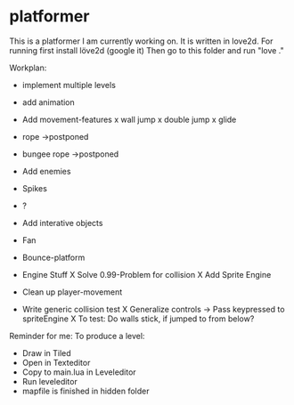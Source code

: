 platformer
==========

This is a platformer I am currently working on. It is written in love2d.
For running first install löve2d (google it)
Then go to this folder and run "love ."

Workplan:
- implement multiple levels

- add animation

- Add movement-features
 x wall jump
 x double jump
 x glide
 - rope        ->postponed
 - bungee rope ->postponed
 
- Add enemies
 - Spikes
 - ?
 
- Add interative objects
 - Fan
 - Bounce-platform
 
- Engine Stuff
 X Solve 0.99-Problem for collision
 X Add Sprite Engine
 - Clean up player-movement
 - Write generic collision test
 X Generalize controls -> Pass keypressed to spriteEngine
 X To test: Do walls stick, if jumped to from below?
 
Reminder for me:
To produce a level:
- Draw in Tiled
- Open in Texteditor
- Copy to main.lua in Leveleditor
- Run leveleditor
- mapfile is finished in hidden folder

